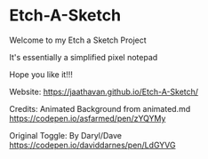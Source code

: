 # Etch-A-Sketch
Welcome to my Etch a Sketch Project

It's essentially a simplified pixel notepad

Hope you like it!!!

Website: https://jaathavan.github.io/Etch-A-Sketch/

Credits:
Animated Background from animated.md
https://codepen.io/asfarmed/pen/zYQYMy

Original Toggle:
By Daryl/Dave
https://codepen.io/daviddarnes/pen/LdGYVG
